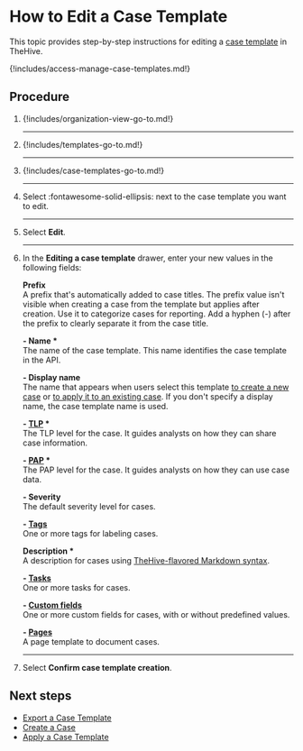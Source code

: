 # How to Edit a Case Template

This topic provides step-by-step instructions for editing a [case template](about-case-templates.md) in TheHive.

{!includes/access-manage-case-templates.md!}

## Procedure

1. {!includes/organization-view-go-to.md!}

    ---

2. {!includes/templates-go-to.md!}

    ---

3. {!includes/case-templates-go-to.md!}

    ---

4. Select :fontawesome-solid-ellipsis: next to the case template you want to edit.

    ---

5. Select **Edit**.

    ---

6. In the **Editing a case template** drawer, enter your new values in the following fields:

    **Prefix**  
    A prefix that's automatically added to case titles. The prefix value isn't visible when creating a case from the template but applies after creation. Use it to categorize cases for reporting. Add a hyphen (*-*) after the prefix to clearly separate it from the case title.
            
    **- Name \***  
    The name of the case template. This name identifies the case template in the API.
    
    **- Display name**  
    The name that appears when users select this template [to create a new case](../../../../analyst-corner/cases/create-a-new-case.md) or [to apply it to an existing case](../../../../analyst-corner/cases/apply-a-case-template.md). If you don't specify a display name, the case template name is used.
    
    **- [TLP](https://www.misp-project.org/taxonomies.html#_tlp) \***  
    The TLP level for the case. It guides analysts on how they can share case information.
    
    **- [PAP](https://www.misp-project.org/taxonomies.html#_pap) \***  
    The PAP level for the case. It guides analysts on how they can use case data.
    
    **- Severity**  
    The default severity level for cases.
    
    **- [Tags](../../../../analyst-corner/cases/tags/add-tags.md)**  
    One or more tags for labeling cases.
    
    **Description \***  
    A description for cases using [TheHive-flavored Markdown syntax](../../../../thehive-flavored-markdown.md).
    
    **- [Tasks](../../../../analyst-corner/cases/add-tasks-to-a-case.md)**  
    One or more tasks for cases.
    
    **- [Custom fields](../../../../analyst-corner/cases/add-custom-fields.md)**  
    One or more custom fields for cases, with or without predefined values.
    
    **- [Pages](../../../../knowledge-base/create-a-knowledge-base-page.md#create-a-page-at-the-case-level)**  
    A page template to document cases.

    ---

7. Select **Confirm case template creation**.

## Next steps

* [Export a Case Template](export-a-case-template.md)
* [Create a Case](../../../../analyst-corner/cases/create-a-new-case.md)
* [Apply a Case Template](../../../../analyst-corner/cases/apply-a-case-template.md)